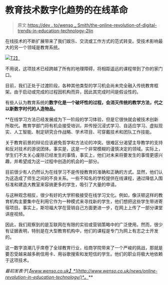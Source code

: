 # 教育技术数字化趋势的在线革命

> 原文:[https://dev . to/wenso _ Smith/the-online-revolution-of-digital-trends-in-education-technology-2ljn](https://dev.to/wenso_smith/the-online-revolution-of-digital-trends-in-education-technology-2ljn)

在线技术的不断扩展带来了我们娱乐、交流或工作方式的范式转变。受技术影响最大的另一个领域是教育系统。

[![](../Images/b2da7f5e8fc6c10241265916854663d4.png)T2】](https://res.cloudinary.com/practicaldev/image/fetch/s--xP5ZVXgJ--/c_limit%2Cf_auto%2Cfl_progressive%2Cq_auto%2Cw_880/https://cdn-images-1.medium.com/max/638/0%2AFoDU1YvNoSU4JyFr.jpg)

不用说，这项技术已经跨越了所有的地理障碍，将相距遥远的课程带到了你的家门口。

目前，我们正处于过渡阶段，各种其他类型的学习机会尚未完全融入传统教育框架。由于启动或完成的过程因机构而异，因此其完成时间是假设性的。

有些人认为教育系统的[](http://www.wenso.co.uk/it-services/digital/)**数字化是一个破坏性的过程，会消灭传统的教学方法，代之以新数字时代的人造物品。**

 **在线学习方法已经发展成为下一阶段的学习体验，但是它很快就会被技术创新所取代。教育学部门将有机会接受培训，并传授沉浸式学习、自适应学习、虚拟现实、人工智能、制定研究合作战略、学术项目、可穿戴技术和团队工作技能。

关于教育前景的辩论应该避免哲学和方法论的冲突。很难区分渴望主导教学的支持和反对技术的游说团体。事实是，这是一个非常模糊的谨慎决定的领域。实际上，学生们不太关心废除已经发生的事情，事实上，他们对未来将要发生的事情更感兴趣，并希望成为这一过程中创造的机会的一部分。

目前很少有人仍然认为在线学习不是传授教育的准确和正确的方式。显然，他们认为这造成了师生之间的不良关系。一些不知名的学校提供在线课程，通过降低入围标准和建造大教室来容纳更多的学生，吸引了大量的申请。

与这种观念相反，很少有好的大学积极接受在线学习文化。例如，像沃顿这样的教育机构主要集中在利用它作为一种模式来寻找新的学生，他们想把这些学生带进寄宿项目。事实上，斯坦福大学在营销自己方面更进一步，在网上上传了一部分课堂讲座视频。

因此，我们观察到的是互联网在有限的实验或营销策略中的广泛使用。然而，很少有证据表明，特别是在大型教育机构中，他们的课程是专门为网上有志之士开发的。

这一数字浪潮几乎席卷了全球教育行业，给商学院带来了一个严峻的挑战，那就是要忍受越来越多刷信用卡、用谷歌搜索和发短信的学生。他们的职业将极大地依赖于这项技术。

*最初发表于*[*【www.wenso.co.uk】*](http://www.wenso.co.uk/news/online-revolution-in-education-technology/)*。***